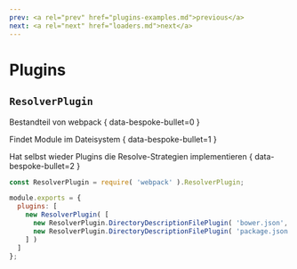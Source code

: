```yaml
---
prev: <a rel="prev" href="plugins-examples.md">previous</a>
next: <a rel="next" href="loaders.md">next</a>
---
```


# Plugins

## `ResolverPlugin`

Bestandteil von <span class="name">webpack</span> { data-bespoke-bullet=0 }

Findet Module im Dateisystem { data-bespoke-bullet=1 }

Hat selbst wieder Plugins die Resolve-Strategien implementieren { data-bespoke-bullet=2 }

```js {data-bespoke-bullet=3}
const ResolverPlugin = require( 'webpack' ).ResolverPlugin;

module.exports = {
  plugins: [
    new ResolverPlugin( [
      new ResolverPlugin.DirectoryDescriptionFilePlugin( 'bower.json', [ 'main' ] ),
      new ResolverPlugin.DirectoryDescriptionFilePlugin( 'package.json', [ 'browser', 'main' ] )
    ] )
  ]
};
```

<!--

## `ExtractTextPlugin`

kann Text/Code (z.B. CSS) während des Builds in externe Datei extrahieren

## `NgAnnotatePlugin`

schreibt ng-annotate Annotationen für sicheres Minifizieren (wäre sinnvoller als Loader und existiert auch als solcher)

## `PrefetchPlugin`

kann Module in den Cache laden bevor sie required werden

-->
<aside>
</aside>
